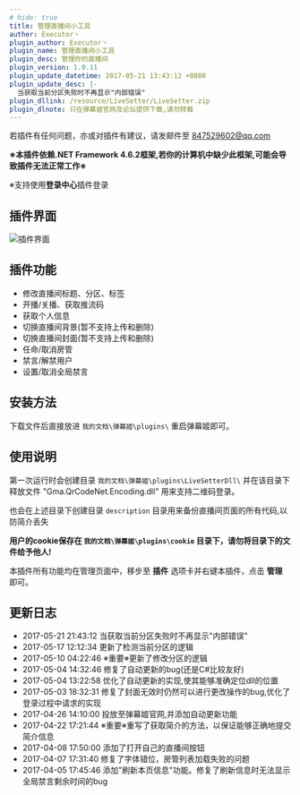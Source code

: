 ```yaml
---
# hide: true
title: 管理直播间小工具
auther: Executor丶
plugin_author: Executor丶
plugin_name: 管理直播间小工具
plugin_desc: 管理你的直播间
plugin_version: 1.0.11
plugin_update_datetime: 2017-05-21 13:43:12 +0800
plugin_update_desc: |-
  当获取当前分区失败时不再显示"内部错误"
plugin_dllink: /resource/LiveSetter/LiveSetter.zip
plugin_dlnote: 只在弹幕姬官网及论坛提供下载,请勿转载
---
```


若插件有任何问题，亦或对插件有建议，请发邮件至 847529602@qq.com

**※本插件依赖.NET Framework 4.6.2框架,若你的计算机中缺少此框架,可能会导致插件无法正常工作※**

※支持使用**登录中心**插件登录

插件界面
---
<img class="shadow" src="https://www.danmuji.cn/resource/LiveSetter/preview.png" alt="插件界面" />

插件功能
---
- 修改直播间标题、分区、标签
- 开播/关播、获取推流码
- 获取个人信息
- 切换直播间背景(暂不支持上传和删除)
- 切换直播间封面(暂不支持上传和删除)
- 任命/取消房管
- 禁言/解禁用户
- 设置/取消全局禁言

安装方法
---
下载文件后直接放进 `我的文档\弹幕姬\plugins\` 重启弹幕姬即可。

使用说明
---

第一次运行时会创建目录 `我的文档\弹幕姬\plugins\LiveSetterDll\` 并在该目录下释放文件 "Gma.QrCodeNet.Encoding.dll" 用来支持二维码登录。

也会在上述目录下创建目录 `description` 目录用来备份直播间页面的所有代码,以防简介丢失

**用户的cookie保存在 `我的文档\弹幕姬\plugins\cookie` 目录下，请勿将目录下的文件给予他人!**

本插件所有功能均在管理页面中，移步至 **插件** 选项卡并右键本插件，点击 **管理** 即可。



更新日志
---
- 2017-05-21 21:43:12 当获取当前分区失败时不再显示"内部错误"
- 2017-05-17 12:12:34 更新了检测当前分区的逻辑
- 2017-05-10 04:22:46 ※重要※更新了修改分区的逻辑
- 2017-05-04 14:32:46 修复了自动更新的bug(还是C#比较友好)
- 2017-05-04 13:22:58 优化了自动更新的实现,使其能够准确定位dll的位置
- 2017-05-03 18:32:31 修复了封面无效时仍然可以进行更改操作的bug,优化了登录过程中请求的实现
- 2017-04-26 14:10:00 投放至弹幕姬官网,并添加自动更新功能
- 2017-04-22 17:21:44 ※重要※重写了获取简介的方法，以保证能够正确地提交简介信息
- 2017-04-08 17:50:00 添加了打开自己的直播间按钮
- 2017-04-07 17:31:40 修复了字体错位，房管列表加载失败的问题
- 2017-04-05 17:45:46 添加"刷新本页信息"功能。修复了刷新信息时无法显示全局禁言剩余时间的bug
